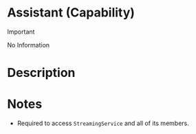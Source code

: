 # Assistant (Capability)

> [!IMPORTANT]
> No Information

# Description

# Notes
- Required to access `StreamingService` and all of its members.